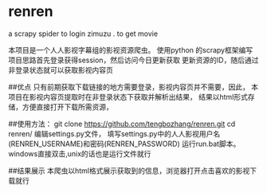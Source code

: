 # renren

a scrapy spider to login  zimuzu . to get movie

本项目是一个人人影视字幕组的影视资源爬虫。
使用python 的scrapy框架编写
项目思路首先登录获得session，然后访问今日更新获取
更新资源的ID，随后通过非登录状态就可以获取影视内容页

##优点
只有前期获取下载链接的地方需要登录，影视内容页并不需要，因此，
本项目在影视内容页提取时在非登录状态下获取并解析出结果，
结果以html形式存储，方便直接打开下载所需资源，

##使用方法：
git clone https://github.com/tengbozhang/renren.git
cd renren/
编辑settings.py文件，
填写settings.py中的人人影视用户名(RENREN_USERNAME)和密码(RENREN_PASSWORD)
运行run.bat脚本。
windows直接双击,unix的话也是运行文件就行

##结果展示
本爬虫以html格式展示获取到的信息，浏览器打开点击喜欢的影视下载就行

